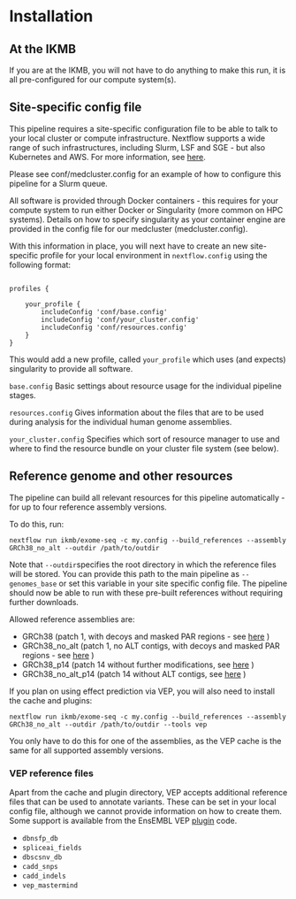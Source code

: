 # Installation

## At the IKMB

If you are at the IKMB, you will not have to do anything to make this run, it is all pre-configured for our compute system(s).
 
## Site-specific config file

This pipeline requires a site-specific configuration file to be able to talk to your local cluster or compute infrastructure. Nextflow supports a wide
range of such infrastructures, including Slurm, LSF and SGE - but also Kubernetes and AWS. For more information, see [here](https://www.nextflow.io/docs/latest/executor.html).

Please see conf/medcluster.config for an example of how to configure this pipeline for a Slurm queue.

All software is provided through Docker containers - this requires for your compute system to run either Docker or Singularity (more common on HPC systems). Details on how to specify singularity as your container engine are provided in the config file for our medcluster (medcluster.config).

With this information in place, you will next have to create an new site-specific profile for your local environment in `nextflow.config` using the following format:

```

profiles {
	
	your_profile {
		includeConfig 'conf/base.config'
		includeConfig 'conf/your_cluster.config'
		includeConfig 'conf/resources.config'
	}
}

```

This would add a new profile, called `your_profile` which uses (and expects) singularity to provide all software. 

`base.config` Basic settings about resource usage for the individual pipeline stages. 

`resources.config` Gives information about the files that are to be used during analysis for the individual human genome assemblies. 

`your_cluster.config` Specifies which sort of resource manager to use and where to find the resource bundle on your cluster file system (see below).

## Reference genome and other resources

The pipeline can build all relevant resources for this pipeline automatically - for up to four reference assembly versions. 

To do this, run:

```
nextflow run ikmb/exome-seq -c my.config --build_references --assembly GRCh38_no_alt --outdir /path/to/outdir
```

Note that `--outdir`specifies the root directory in which the reference files will be stored. You can provide this path to the main pipeline as `--genomes_base` or set this variable in your site specific config file. The pipeline should now be able to run with these pre-built references without requiring further downloads. 

Allowed reference assemblies are:

* GRCh38 (patch 1, with decoys and masked PAR regions - see [here](https://ftp.ncbi.nlm.nih.gov/genomes/all/GCA/000/001/405/GCA_000001405.15_GRCh38/seqs_for_alignment_pipelines.ucsc_ids/) )
* GRCh38_no_alt (patch 1, no ALT contigs, with decoys and masked PAR regions - see [here](https://ftp.ncbi.nlm.nih.gov/genomes/all/GCA/000/001/405/GCA_000001405.15_GRCh38/seqs_for_alignment_pipelines.ucsc_ids/) )
* GRCh38_p14 (patch 14 without further modifications, see [here](https://ftp.ncbi.nlm.nih.gov/genomes/all/GCA/000/001/405/GCA_000001405.29_GRCh38.p14/) )
* GRCh38_no_alt_p14 (patch 14 without ALT contigs, see [here](https://ftp.ncbi.nlm.nih.gov/genomes/all/GCA/000/001/405/GCA_000001405.29_GRCh38.p14/) )

If you plan on using effect prediction via VEP, you will also need to install the cache and plugins:

```
nextflow run ikmb/exome-seq -c my.config --build_references --assembly GRCh38_no_alt --outdir /path/to/outdir --tools vep
```

You only have to do this for one of the assemblies, as the VEP cache is the same for all supported assembly versions. 

### VEP reference files

Apart from the cache and plugin directory, VEP accepts additional reference files that can be used to annotate variants. These can be set in your local config file, although we cannot provide information on how to create them. Some support is available from the EnsEMBL VEP [plugin](https://github.com/Ensembl/VEP_plugins) code. 

- `dbnsfp_db`
- `spliceai_fields`
- `dbscsnv_db`
- `cadd_snps`
- `cadd_indels`
- `vep_mastermind`


